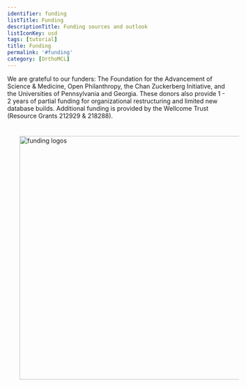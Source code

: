 ```yaml
---
identifier: funding
listTitle: Funding 
descriptionTitle: Funding sources and outlook
listIconKey: usd
tags: [tutorial]
title: Funding
permalink: '#funding'
category: [OrthoMCL]
---
```

<style>
p.indent {
    margin-left: 3em
}

</style>
<p>We are grateful to our funders: The Foundation for the Advancement of Science & Medicine, Open Philanthropy, the Chan Zuckerberg Initiative, and the Universities of Pennsylvania and Georgia. These donors also provide 1 - 2 years of partial funding for organizational restructuring and limited new database builds. Additional funding is provided by the Wellcome Trust (Resource Grants 212929 & 218288).</p><br>
<img style="width: 40em; margin-top: .5em; margin-left: 2em;" src="{{ "/assets/images/resources_tools/allfund.jpg" | absolute_url }}" alt="funding logos"/><br/>
